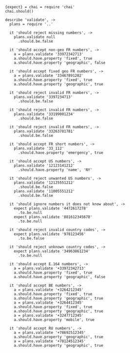     {expect} = chai = require 'chai'
    chai.should()

    describe 'validate', ->
      plans = require '..'

      it 'should reject missing numbers', ->
        plans.validate null
          .should.be.false

      it 'should accept non-geo FR numbers', ->
        a = plans.validate '33972342713'
        a.should.have.property 'fixed', true
        a.should.have.property 'geographic', false

      it 'should accept fixed geo FR numbers', ->
        a = plans.validate '33467891202'
        a.should.have.property 'fixed', true
        a.should.have.property 'geographic', true

      it 'should reject invalid FR numbers', ->
        plans.validate '3397234713'
          .should.be.false

      it 'should reject invalid FR numbers', ->
        plans.validate '33199001234'
          .should.be.false

      it 'should reject invalid FR numbers', ->
        plans.validate '33263781781'
          .should.be.false

      it 'should accept FR short numbers', ->
        plans.validate '33_112'
          .should.have.property 'emergency', true

      it 'should accept US numbers', ->
        plans.validate '12123141212'
          .should.have.property 'name', 'NY'

      it 'should reject unwanted US numbers', ->
        plans.validate '12125551212'
          .should.be.false
        plans.validate '11005551212'
          .should.be.false

      it 'should ignore numbers it does not know about', ->
        expect plans.validate '4472617278'
          .to.be.null
        expect plans.validate '881612345678'
          .to.be.null

      it 'should reject invalid country codes', ->
        expect plans.validate '978123456'
          .to.be.false

      it 'should reject unknown country codes', ->
        expect plans.validate '34963861234'
          .to.be.null

      it 'should accept E.164 numbers', ->
        a = plans.validate '+33972342713'
        a.should.have.property 'fixed', true
        a.should.have.property 'geographic', false

      it 'should accept BE numbers', ->
        a = plans.validate '+3264212345'
        a.should.have.property 'fixed', true
        a.should.have.property 'geographic', true
        a = plans.validate '+3264412345'
        a.should.have.property 'fixed', true
        a.should.have.property 'geographic', true
        a = plans.validate '+3247712345'
        a.should.have.property 'mobile', true

      it 'should accept RU numbers', ->
        a = plans.validate '+78692512345'
        a.should.have.property 'geographic', true
        a = plans.validate '+78124512345'
        a.should.have.property 'geographic', true
